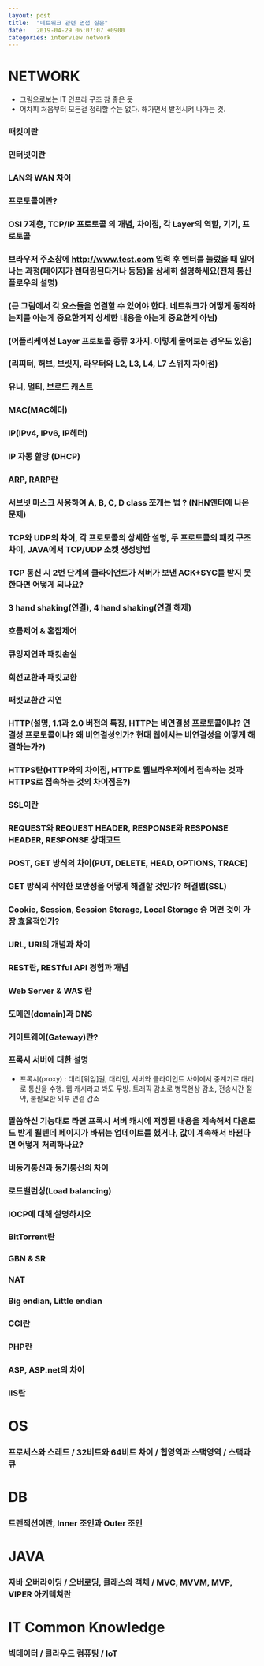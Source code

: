 ```yaml
---
layout: post
title:  "네트워크 관련 면접 질문"
date:   2019-04-29 06:07:07 +0900
categories: interview network
---
```


[1]: https://kadamon.tistory.com/22
[2]: https://kadamon.tistory.com/17?category=839140
[3]: https://hyeonu1258.github.io/2018/03/10/%EB%84%A4%ED%8A%B8%EC%9B%8C%ED%81%AC%ED%86%B5%EC%8B%A0%20%EB%A9%B4%EC%A0%91/
[4]: https://jupiny.com/2018/01/31/prepare-for-employment-as-developer/


# NETWORK

* 그림으로보는 IT 인프라 구조 참 좋은 듯
* 어차피 처음부터 모든걸 정리할 수는 없다. 해가면서 발전시켜 나가는 것.

### 패킷이란

### 인터넷이란

### LAN와 WAN 차이

### 프로토콜이란?

### OSI 7계층, TCP/IP 프로토콜 의 개념, 차이점, 각 Layer의 역할, 기기, 프로토콜

### 브라우저 주소창에 http://www.test.com 입력 후 엔터를 눌렀을 때 일어나는 과정(페이지가 렌더링된다거나 등등)을 상세히 설명하세요(전체 통신 플로우의 설명)
### (큰 그림에서 각 요소들을 연결할 수 있어야 한다. 네트워크가 어떻게 동작하는지를 아는게 중요한거지 상세한 내용을 아는게 중요한게 아님)
### (어플리케이션 Layer 프로토콜 종류 3가지. 이렇게 물어보는 경우도 있음)
### (리피터, 허브, 브릿지, 라우터와 L2, L3, L4, L7 스위치 차이점)

### 유니, 멀티, 브로드 캐스트

### MAC(MAC헤더)

### IP(IPv4, IPv6, IP헤더)

### IP 자동 할당 (DHCP)

### ARP, RARP란

### 서브넷 마스크 사용하여 A, B, C, D class 쪼개는 법 ? (NHN엔터에 나온 문제)

### TCP와 UDP의 차이, 각 프로토콜의 상세한 설명, 두 프로토콜의 패킷 구조 차이, JAVA에서 TCP/UDP 소켓 생성방법

### TCP 통신 시 2번 단계의 클라이언트가 서버가 보낸 ACK+SYC를 받지 못한다면 어떻게 되나요?

### 3 hand shaking(연결), 4 hand shaking(연결 해제)

### 흐름제어 & 혼잡제어

### 큐잉지연과 패킷손실

### 회선교환과 패킷교환

### 패킷교환간 지연

### HTTP(설명, 1.1과 2.0 버전의 특징, HTTP는 비연결성 프로토콜이냐? 연결성 프로토콜이냐? 왜 비연결성인가? 현대 웹에서는 비연결성을 어떻게 해결하는가?)

### HTTPS란(HTTP와의 차이점, HTTP로 웹브라우저에서 접속하는 것과 HTTPS로 접속하는 것의 차이점은?)

### SSL이란

### REQUEST와 REQUEST HEADER, RESPONSE와 RESPONSE HEADER, RESPONSE 상태코드

### POST, GET 방식의 차이(PUT, DELETE, HEAD, OPTIONS, TRACE)

### GET 방식의 취약한 보안성을 어떻게 해결할 것인가? 해결법(SSL)

### Cookie, Session, Session Storage, Local Storage 중 어떤 것이 가장 효율적인가?

### URL, URI의 개념과 차이

### REST란, RESTful API 경험과 개념

### Web Server & WAS 란

### 도메인(domain)과 DNS
[5]: https://www.netmanias.com/ko/post/blog/5353/dns/dns-basic-operation

### 게이트웨이(Gateway)란?

### 프록시 서버에 대한 설명
* 프록시(proxy) : 대리[위임]권, 대리인, 서버와 클라이언트 사이에서 중계기로 대리로 통신을 수행. 웹 캐시라고 봐도 무방. 트래픽 감소로 병목현상 감소, 전송시간 절약, 불필요한 외부 연결 감소

### 말씀하신 기능대로 라면 프록시 서버 캐시에 저장된 내용을 계속해서 다운로드 받게 될텐데 페이지가 바뀌는 업데이트를 했거나, 값이 계속해서 바뀐다면 어떻게 처리하나요?

### 비동기통신과 동기통신의 차이

### 로드밸런싱(Load balancing)

### IOCP에 대해 설명하시오

### BitTorrent란

### GBN & SR

### NAT

### Big endian, Little endian

### CGI란

### PHP란

### ASP, ASP.net의 차이

### IIS란



# OS
### 프로세스와 스레드 / 32비트와 64비트 차이 / 힙영역과 스택영역 / 스택과 큐

# DB
### 트랜잭션이란, Inner 조인과 Outer 조인

# JAVA
### 자바 오버라이딩 / 오버로딩, 클래스와 객체 / MVC, MVVM, MVP, VIPER 아키텍쳐란

# IT Common Knowledge
### 빅데이터 / 클라우드 컴퓨팅 / IoT
